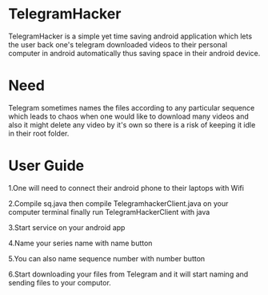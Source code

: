 # TelegramHacker
TelegramHacker is a simple yet time saving android application which lets the user back one's telegram downloaded videos to their personal computer in android automatically thus saving space in their android device.


# Need
Telegram sometimes names the files according to any particular sequence which leads to chaos when one would like to download many videos and also it might delete any video by it's own so there is a risk of keeping it idle in their root folder.


# User Guide
1.One will need to connect their android phone to their laptops with Wifi 

2.Compile sq.java then compile TelegramhackerClient.java on your computer terminal finally run TelegramHackerClient with java

3.Start service on your android app 

4.Name your series name with name button 

5.You can also name sequence number with number button 

6.Start downloading your files from Telegram and it will start naming and sending files to your computor.

